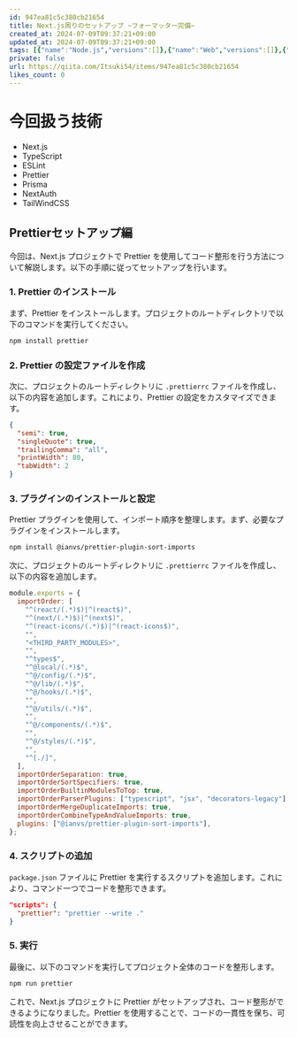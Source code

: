 ```yaml
---
id: 947ea81c5c380cb21654
title: Next.js周りのセットアップ ~フォーマッター完備~
created_at: 2024-07-09T09:37:21+09:00
updated_at: 2024-07-09T09:37:21+09:00
tags: [{"name":"Node.js","versions":[]},{"name":"Web","versions":[]},{"name":"TypeScript","versions":[]},{"name":"Next.js","versions":[]},{"name":"prettier","versions":[]}]
private: false
url: https://qiita.com/Itsuki54/items/947ea81c5c380cb21654
likes_count: 0
---
```


# 今回扱う技術
- Next.js
- TypeScript
- ESLint
- Prettier
- Prisma
- NextAuth
- TailWindCSS

## Prettierセットアップ編

今回は、Next.js プロジェクトで Prettier を使用してコード整形を行う方法について解説します。以下の手順に従ってセットアップを行います。

### 1. Prettier のインストール

まず、Prettier をインストールします。プロジェクトのルートディレクトリで以下のコマンドを実行してください。

```bash
npm install prettier
```

### 2. Prettier の設定ファイルを作成

次に、プロジェクトのルートディレクトリに `.prettierrc` ファイルを作成し、以下の内容を追加します。これにより、Prettier の設定をカスタマイズできます。

```json
{
  "semi": true,
  "singleQuote": true,
  "trailingComma": "all",
  "printWidth": 80,
  "tabWidth": 2
}
```

### 3. プラグインのインストールと設定

Prettier プラグインを使用して、インポート順序を整理します。まず、必要なプラグインをインストールします。

```bash
npm install @ianvs/prettier-plugin-sort-imports
```

次に、プロジェクトのルートディレクトリに `.prettierrc` ファイルを作成し、以下の内容を追加します。

```javascript
module.exports = {
  importOrder: [
    "^(react/(.*)$)|^(react$)",
    "^(next/(.*)$)|^(next$)",
    "^(react-icons/(.*)$)|^(react-icons$)",
    "",
    "<THIRD_PARTY_MODULES>",
    "",
    "^types$",
    "^@local/(.*)$",
    "^@/config/(.*)$",
    "^@/lib/(.*)$",
    "^@/hooks/(.*)$",
    "",
    "^@/utils/(.*)$",
    "",
    "^@/components/(.*)$",
    "",
    "^@/styles/(.*)$",
    "",
    "^[./]",
  ],
  importOrderSeparation: true,
  importOrderSortSpecifiers: true,
  importOrderBuiltinModulesToTop: true,
  importOrderParserPlugins: ["typescript", "jsx", "decorators-legacy"],
  importOrderMergeDuplicateImports: true,
  importOrderCombineTypeAndValueImports: true,
  plugins: ["@ianvs/prettier-plugin-sort-imports"],
};
```

### 4. スクリプトの追加

`package.json` ファイルに Prettier を実行するスクリプトを追加します。これにより、コマンド一つでコードを整形できます。

```json
"scripts": {
  "prettier": "prettier --write ."
}
```

### 5. 実行

最後に、以下のコマンドを実行してプロジェクト全体のコードを整形します。

```bash
npm run prettier
```

これで、Next.js プロジェクトに Prettier がセットアップされ、コード整形ができるようになりました。Prettier を使用することで、コードの一貫性を保ち、可読性を向上させることができます。
